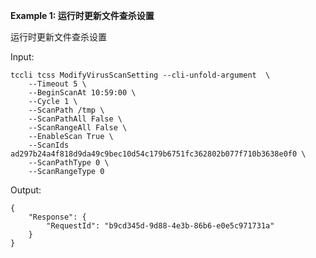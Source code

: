**Example 1: 运行时更新文件查杀设置**

运行时更新文件查杀设置

Input: 

```
tccli tcss ModifyVirusScanSetting --cli-unfold-argument  \
    --Timeout 5 \
    --BeginScanAt 10:59:00 \
    --Cycle 1 \
    --ScanPath /tmp \
    --ScanPathAll False \
    --ScanRangeAll False \
    --EnableScan True \
    --ScanIds ad297b24a4f818d9da49c9bec10d54c179b6751fc362802b077f710b3638e0f0 \
    --ScanPathType 0 \
    --ScanRangeType 0
```

Output: 
```
{
    "Response": {
        "RequestId": "b9cd345d-9d88-4e3b-86b6-e0e5c971731a"
    }
}
```

